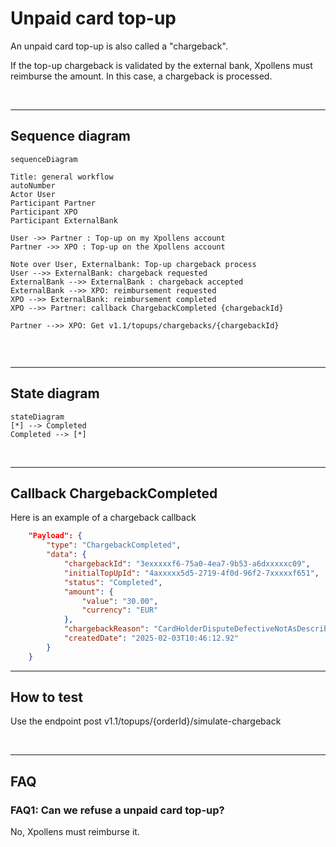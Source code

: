 # Unpaid card top-up
An unpaid card top-up is also called a "chargeback".

If the top-up chargeback is validated by the external bank, Xpollens must reimburse the amount. In this case, a chargeback is processed.

<br/>

* * *

## Sequence diagram
```mermaid
sequenceDiagram

Title: general workflow
autoNumber
Actor User
Participant Partner
Participant XPO
Participant ExternalBank

User ->> Partner : Top-up on my Xpollens account
Partner ->> XPO : Top-up on the Xpollens account

Note over User, Externalbank: Top-up chargeback process
User -->> ExternalBank: chargeback requested
ExternalBank -->> ExternalBank : chargeback accepted
ExternalBank -->> XPO: reimbursement requested
XPO -->> ExternalBank: reimbursement completed
XPO -->> Partner: callback ChargebackCompleted {chargebackId}

Partner -->> XPO: Get v1.1/topups/chargebacks/{chargebackId}


```

<br/>

* * *
## State diagram

```mermaid
stateDiagram
[*] --> Completed
Completed --> [*]

```

<br/>


* * *
## Callback ChargebackCompleted
Here is an example of a chargeback callback

```json
    "Payload": {
        "type": "ChargebackCompleted",
        "data": {
            "chargebackId": "3exxxxxf6-75a0-4ea7-9b53-a6dxxxxxc09",
            "initialTopUpId": "4axxxxx5d5-2719-4f0d-96f2-7xxxxxf651",
            "status": "Completed",
            "amount": {
                "value": "30.00",
                "currency": "EUR"
            },
            "chargebackReason": "CardHolderDisputeDefectiveNotAsDescribe",
            "createdDate": "2025-02-03T10:46:12.92"
        }
    }
```

* * *

## How to test
Use the endpoint post v1.1/topups/{orderId}/simulate-chargeback

<br/>

* * *

## FAQ
### FAQ1: Can we refuse a unpaid card top-up?
No, Xpollens must reimburse it.

